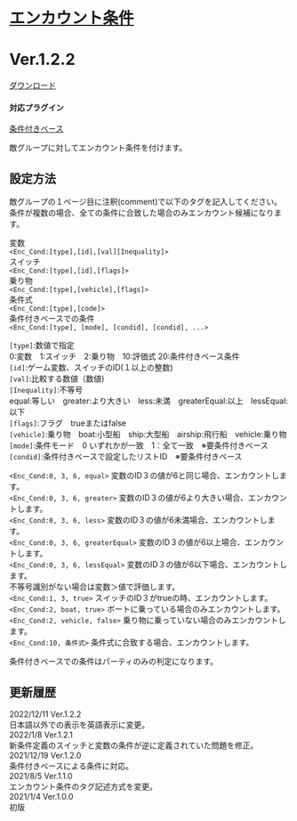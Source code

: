 # [エンカウント条件](https://raw.githubusercontent.com/nuun888/MZ/master/NUUN_EncounterCondition.js)
# Ver.1.2.2
[ダウンロード](https://raw.githubusercontent.com/nuun888/MZ/master/NUUN_EncounterCondition.js)  
#### 対応プラグイン  
[条件付きベース](https://github.com/nuun888/MZ/blob/master/README/ConditionsBase.md)  

敵グループに対してエンカウント条件を付けます。  
## 設定方法
敵グループの１ページ目に注釈(comment)で以下のタグを記入してください。  
条件が複数の場合、全ての条件に合致した場合のみエンカウント候補になります。  

変数  
`<Enc_Cond:[type],[id],[val][Inequality]>`  
スイッチ  
`<Enc_Cond:[type],[id],[flags]>`  
乗り物  
`<Enc_Cond:[type],[vehicle],[flags]>`  
条件式  
`<Enc_Cond:[type],[code]>`  
条件付きベースでの条件  
`<Enc_Cond:[type], [mode], [condid], [condid], ...>`  

`[type]`:数値で指定  
0:変数　1:スイッチ　2:乗り物　10:評価式 20:条件付きベース条件  
`[id]`:ゲーム変数、スイッチのID(１以上の整数)  
`[val]`:比較する数値（数値)  
`[Inequality]`:不等号  
equal:等しい　greater:より大きい　less:未満　greaterEqual:以上　lessEqual:以下  
`[flags]`:フラグ　trueまたはfalse  
`[vehicle]`:乗り物　boat:小型船　ship:大型船　airship:飛行船　vehicle:乗り物  
`[mode]`:条件モード　0 いずれかが一致　1：全て一致　※要条件付きベース  
`[condid]`:条件付きベースで設定したリストID　※要条件付きベース  

`<Enc_Cond:0, 3, 6, equal>` 変数のID３の値が6と同じ場合、エンカウントします。  
`<Enc_Cond:0, 3, 6, greater>` 変数のID３の値が6より大きい場合、エンカウントします。  
`<Enc_Cond:0, 3, 6, less>` 変数のID３の値が6未満場合、エンカウントします。  
`<Enc_Cond:0, 3, 6, greaterEqual>` 変数のID３の値が6以上場合、エンカウントします。  
`<Enc_Cond:0, 3, 6, lessEqual>` 変数のID３の値が6以下場合、エンカウントします。  
不等号識別がない場合は変数＞値で評価します。  
`<Enc_Cond:1, 3, true>` スイッチのID３がtrueの時、エンカウントします。  
`<Enc_Cond:2, boat, true>` ボートに乗っている場合のみエンカウントします。  
`<Enc_Cond:2, vehicle, false>` 乗り物に乗っていない場合のみエンカウントします。  
`<Enc_Cond:10, 条件式>` 条件式に合致する場合、エンカウントします。  

条件付きベースでの条件はパーティのみの判定になります。

## 更新履歴
2022/12/11 Ver.1.2.2  
日本語以外での表示を英語表示に変更。  
2022/1/8 Ver.1.2.1  
新条件定義のスイッチと変数の条件が逆に定義されていた問題を修正。  
2021/12/19 Ver.1.2.0  
条件付きベースによる条件に対応。  
2021/8/5 Ver.1.1.0  
エンカウント条件のタグ記述方式を変更。  
2021/1/4 Ver.1.0.0  
初版  
